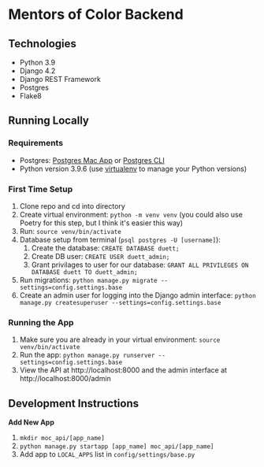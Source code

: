 # Mentors of Color Backend

## Technologies
- Python 3.9
- Django 4.2
- Django REST Framework
- Postgres
- Flake8


## Running Locally

### Requirements

- Postgres: [Postgres Mac App](http://postgresapp.com/) or [Postgres CLI](https://formulae.brew.sh/formula/postgresql#default)
- Python version 3.9.6 (use [virtualenv](https://docs.python.org/3/library/venv.html) to manage your Python versions)


### First Time Setup

1. Clone repo and cd into directory
1. Create virtual environment: `python -m venv venv` (you could also use Poetry for this step, but I think it's easier this way)
1. Run: `source venv/bin/activate`
1. Database setup from terminal (`psql postgres -U [username]`):
    1. Create the database: `CREATE DATABASE duett;`
    1. Create DB user: `CREATE USER duett_admin;`
    1. Grant privilages to user for our database: `GRANT ALL PRIVILEGES ON DATABASE duett TO duett_admin;`
1. Run migrations: `python manage.py migrate --settings=config.settings.base`
1. Create an admin user for logging into the Django admin interface: `python manage.py createsuperuser --settings=config.settings.base`


### Running the App

1. Make sure you are already in your virtual environment: `source venv/bin/activate`
1. Run the app: `python manage.py runserver --settings=config.settings.base`
1. View the API at http://localhost:8000 and the admin interface at http://localhost:8000/admin

## Development Instructions

**Add New App**

1. `mkdir moc_api/[app_name]`
1. `python manage.py startapp [app_name] moc_api/[app_name]`
1. Add app to `LOCAL_APPS` list in `config/settings/base.py`
